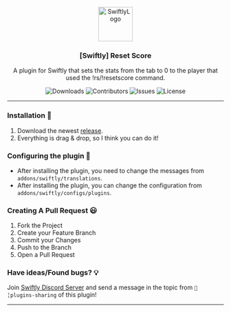 <p align="center">
  <a href="https://github.com/swiftly-solution/resetscore">
    <img src="https://cdn.swiftlycs2.net/swiftly-logo.png" alt="SwiftlyLogo" width="80" height="80">
  </a>

  <h3 align="center">[Swiftly] Reset Score</h3>

  <p align="center">
    A plugin for Swiftly that sets the stats from the tab to 0 to the player that used the !rs/!resetscore command.
    <br/>
  </p>
</p>

<p align="center">
  <img src="https://img.shields.io/github/downloads/swiftly-solution/resetscore/total" alt="Downloads"> 
  <img src="https://img.shields.io/github/contributors/swiftly-solution/resetscore?color=dark-green" alt="Contributors">
  <img src="https://img.shields.io/github/issues/swiftly-solution/resetscore" alt="Issues">
  <img src="https://img.shields.io/github/license/swiftly-solution/resetscore" alt="License">
</p>

---

### Installation 👀

1. Download the newest [release](https://github.com/swiftly-solution/resetscore/releases).
2. Everything is drag & drop, so I think you can do it!

### Configuring the plugin 🧐

* After installing the plugin, you need to change the messages from `addons/swiftly/translations`.
* After installing the plugin, you can change the configuration from `addons/swiftly/configs/plugins`.

### Creating A Pull Request 😃

1. Fork the Project
2. Create your Feature Branch
3. Commit your Changes
4. Push to the Branch
5. Open a Pull Request

### Have ideas/Found bugs? 💡
Join [Swiftly Discord Server](https://swiftlycs2.net/discord) and send a message in the topic from `📕╎plugins-sharing` of this plugin!

---